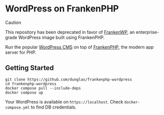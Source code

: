 # WordPress on FrankenPHP

> [!CAUTION]
> This repository has been deprecated in favor of [FrankenWP](https://github.com/StephenMiracle/frankenwp),
> an enterprise-grade WordPress image built using FrankenPHP.

Run the popular [WordPress CMS](https://wordpress.org) on top of [FrankenPHP](https://frankenphp.dev),
the modern app server for PHP.

## Getting Started

```
git clone https://github.com/dunglas/frankenphp-wordpress
cd frankenphp-wordpress
docker compose pull --include-deps
docker compose up
```
Your WordPress is available on `https://localhost`.
Check `docker-compose.yml` to find DB credentials.
